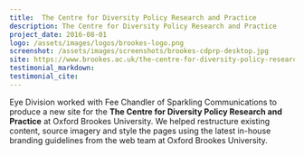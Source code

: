 ```yaml
---
title:  The Centre for Diversity Policy Research and Practice
description: The Centre for Diversity Policy Research and Practice
project_date: 2016-08-01
logo: /assets/images/logos/brookes-logo.png
screenshot: /assets/images/screenshots/brookes-cdprp-desktop.jpg
site: https://www.brookes.ac.uk/the-centre-for-diversity-policy-research-and-practice/
testimonial_markdown: 
testimonial_cite: 
---
```


Eye Division worked with Fee Chandler of Sparkling Communications to produce a new site for the **The Centre for Diversity Policy Research and Practice** at Oxford Brookes University. We helped restructure existing content, source imagery and style the pages using the latest in-house branding guidelines from the web team at Oxford Brookes University.
